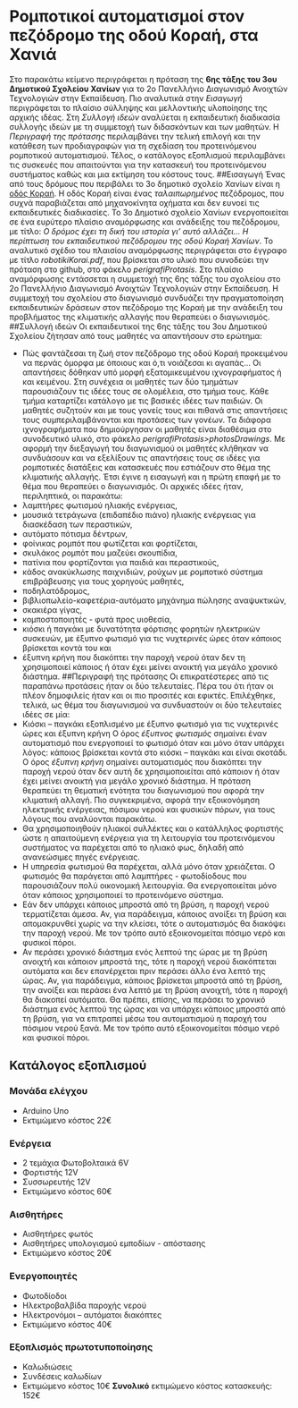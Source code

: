 # Ρομποτικοί αυτοματισμοί στον πεζόδρομο της οδού Κοραή, στα Χανιά
Στο παρακάτω κείμενο περιγράφεται η πρόταση της **6ης τάξης του 3ου Δημοτικού Σχολείου Χανίων** για το 2ο Πανελλήνιο Διαγωνισμό Ανοιχτών Τεχνολογιών στην Εκπαίδευση. Πιο αναλυτικά στην *Εισαγωγή* περιγράφεται το πλαίσιο σύλληψης και μελλοντικής υλοποίησης της αρχικής ιδέας. Στη *Συλλογή ιδεών* αναλύεται η εκπαιδευτική διαδικασία συλλογής ιδεών με τη συμμετοχή των διδασκόντων και των μαθητών. Η *Περιγραφή της πρότασης* περιλαμβάνει την τελική επιλογή και την κατάθεση των προδιαγραφών για τη σχεδίαση του προτεινόμενου ρομποτικού αυτοματισμού. Τέλος, ο κατάλογος εξοπλισμού περιλαμβάνει τις συσκευές που απαιτούνται για την κατασκευή του προτεινόμενου συστήματος καθώς και μια εκτίμηση του κόστους τους.
##Εισαγωγή
Ένας από τους δρόμους που περιβάλει το 3ο δημοτικό σχολείο Χανίων είναι η [οδός Κοραή](https://www.openstreetmap.org/?mlat=35.513591319322586&mlon=24.026445150375366#map=17/35.51359/24.02645). Η οδός Κοραή είναι ένας *ταλαιπωρημένος* πεζόδρομος, που συχνά παραβιάζεται από μηχανοκίνητα οχήματα και δεν ευνοεί τις εκπαιδευτικές διαδικασίες. Το 3ο Δημοτικό σχολείο Χανίων ενεργοποιείται σε ένα ευρύτερο πλαίσιο αναμόρφωσης και ανάδειξης του πεζόδρομου, με τίτλο: *Ο δρόμος έχει τη δική του ιστορία γι’ αυτό αλλάζει... Η περίπτωση του εκπαιδευτικού πεζόδρομου της οδού Κοραή Χανίων*. Το αναλυτικό σχέδιο του πλαισίου αναμόρφωσης περιγράφεται στο έγγραφο με τίτλο *robotikiKorai.pdf*, που βρίσκεται στο υλικό που συνοδεύει την πρόταση στο github, στο φάκελο *perigrafiProtasis*.
Στο πλαίσιο αναμόρφωσης εντάσσεται η συμμετοχή της 6ης τάξης του σχολείου στο 2ο Πανελλήνιο Διαγωνισμό Ανοιχτών Τεχνολογιών στην Εκπαίδευση. Η συμμετοχή του σχολείου στο διαγωνισμό συνδυάζει την πραγματοποίηση εκπαιδευτικών δράσεων στον πεζόδρομο της Κοραή με την ανάδειξη του προβλήματος της κλιματικής αλλαγής που θεραπεύει ο διαγωνισμός.
##Συλλογή ιδεών
Οι εκπαιδευτικοί της 6ης τάξης του 3ου Δημοτικού Σχολείου ζήτησαν από τους μαθητές να απαντήσουν στο ερώτημα:
* Πώς φαντάζεσαι τη ζωή στον πεζόδρομο της οδού Κοραή προκειμένου να περνάς όμορφα με όποιους και ό,τι νοιάζεσαι κι αγαπάς…
Οι απαντήσεις δόθηκαν υπό μορφή εξατομικευμένου ιχνογραφήματος ή και κειμένου. Στη συνέχεια οι μαθητές των δύο τμημάτων παρουσιάζουν τις ιδέες τους σε ολομέλεια, στο τμήμα τους. Κάθε τμήμα καταρτίζει κατάλογο με τις βασικές ιδέες των παιδιών. Οι μαθητές συζητούν και με τους γονείς τους και πιθανά στις απαντήσεις τους συμπεριλαμβάνονται και προτάσεις των γονέων. Τα διάφορα ιχνογραφήματα που δημιούργησαν οι μαθητές είναι διαθέσιμα στο συνοδευτικό υλικό, στο φάκελο *perigrafiProtasis>photosDrawings*.
Με αφορμή την διεξαγωγή του διαγωνισμού οι μαθητές κλήθηκαν να συνδυάσουν και να εξελίξουν τις απαντήσεις τους σε ιδέες για ρομποτικές διατάξεις και κατασκευές που εστιάζουν στο θέμα της κλιματικής αλλαγής. Έτσι έγινε η εισαγωγή και η πρώτη επαφή με το θέμα που θεραπεύει ο διαγωνισμός. Οι αρχικές ιδέες ήταν, περιληπτικά, οι παρακάτω:
* λαμπτήρες φωτισμού ηλιακής ενέργειας,
* μουσικά τετράγωνα (επιδαπέδιο πιάνο) ηλιακής ενέργειας για διασκέδαση των περαστικών,
* αυτόματο πότισμα δέντρων,
* φοίνικας ρομπότ που φωτίζεται και φορτίζεται,
* σκυλάκος ρομπότ που μαζεύει σκουπίδια,
* πατίνια που φορτίζονται για παιδιά και περαστικούς,
* κάδος ανακύκλωσης παιχνιδιών, ρούχων με ρομποτικό σύστημα επιβράβευσης για τους χορηγούς μαθητές,
* ποδηλατόδρομος,
* βιβλιοπωλείο-καφετέρια-αυτόματο μηχάνημα πώλησης αναψυκτικών,
* σκακιέρα γίγας,
* κομποστοποιητές - φυτά προς υιοθεσία,
* κιόσκι ή παγκάκι με δυνατότητα φόρτισης φορητών ηλεκτρικών συσκευών, με έξυπνο φωτισμό για τις νυχτερινές ώρες όταν κάποιος βρίσκεται κοντά του και
* έξυπνη κρήνη που διακόπτει την παροχή νερού όταν δεν τη χρησιμοποιεί κάποιος ή όταν έχει μείνει ανοικτή για μεγάλο χρονικό διάστημα.
##Περιγραφή της πρότασης
Οι επικρατέστερες από τις παραπάνω προτάσεις ήταν οι δύο τελευταίες. Πέρα του ότι ήταν οι πλέον δημοφιλείς ήταν και οι πιο προσιτές και εφικτές. Επιλέχθηκε, τελικά, ως θέμα του διαγωνισμού να συνδυαστούν οι δύο τελευταίες ιδέες σε μία: 
* Κιόσκι – παγκάκι εξοπλισμένο με έξυπνο φωτισμό για τις νυχτερινές ώρες και έξυπνη κρήνη
Ο όρος *έξυπνος φωτισμός* σημαίνει έναν αυτοματισμό που ενεργοποιεί το φωτισμό όταν και μόνο όταν υπάρχει λόγος: κάποιος βρίσκεται κοντά στο κιόσκι – παγκάκι και είναι σκοτάδι. Ο όρος *έξυπνη κρήνη* σημαίνει αυτοματισμός που διακόπτει την παροχή νερού όταν δεν αυτή δε χρησιμοποιείται από κάποιον ή όταν έχει μείνει ανοικτή για μεγάλο χρονικό διάστημα.
Η πρόταση θεραπεύει τη θεματική ενότητα του διαγωνισμού που αφορά την κλιματική αλλαγή. Πιο συγκεκριμένα, αφορά την εξοικονόμηση ηλεκτρικής ενέργειας, πόσιμου νερού και φυσικών πόρων, για τους λόγους που αναλύονται παρακάτω.
* Θα χρησιμοποιηθούν ηλιακοί συλλέκτες και ο κατάλληλος φορτιστής ώστε η απαιτούμενη ενέργεια για τη λειτουργία του προτεινόμενου συστήματος να παρέχεται από το ηλιακό φως, δηλαδή από ανανεώσιμες πηγές ενέργειας.
* Η υπηρεσία φωτισμού θα παρέχεται, αλλά μόνο όταν χρειάζεται. Ο φωτισμός θα παράγεται από λαμπτήρες - φωτοδίοδους που παρουσιάζουν πολύ οικονομική λειτουργία. Θα ενεργοποιείται μόνο όταν κάποιος χρησιμοποιεί το προτεινόμενο σύστημα.
* Εάν δεν υπάρχει κάποιος μπροστά από τη βρύση, η παροχή νερού τερματίζεται άμεσα. Αν, για παράδειγμα, κάποιος ανοίξει τη βρύση και απομακρυνθεί χωρίς να την κλείσει, τότε ο αυτοματισμός θα διακόψει την παροχή νερού. Με τον τρόπο αυτό εξοικονομείται πόσιμο νερό και φυσικοί πόροι.
* Αν περάσει χρονικό διάστημα ενός λεπτού της ώρας με τη βρύση ανοιχτή και κάποιον μπροστά της, τότε η παροχή νερού διακόπτεται αυτόματα και δεν επανέρχεται πριν περάσει άλλο ένα λεπτό της ώρας. Αν, για παράδειγμα, κάποιος βρίσκεται μπροστά από τη βρύση, την ανοίξει και περάσει ένα λεπτό με τη βρύση ανοιχτή, τότε η παροχή θα διακοπεί αυτόματα. Θα πρέπει, επίσης, να περάσει το χρονικό διάστημα ενός λεπτού της ώρας και να υπάρχει κάποιος μπροστά από τη βρύση, για να επιτραπεί μέσω του αυτοματισμού η παροχή του πόσιμου νερού ξανά. Με τον τρόπο αυτό εξοικονομείται πόσιμο νερό και φυσικοί πόροι.
## Κατάλογος εξοπλισμού
### Μονάδα ελέγχου
* Arduino Uno
* Εκτιμώμενο κόστος 22€
### Ενέργεια
* 2 τεμάχια Φωτοβολταικά 6V
* Φορτιστής 12V
* Συσσωρευτής 12V
* Εκτιμώμενο κόστος 60€
### Αισθητήρες
* Αισθητήρες φωτός
* Αισθητήρες υπολογισμού εμποδίων - απόστασης
* Εκτιμώμενο κόστος 20€
### Ενεργοποιητές
* Φωτοδίοδοι
* Ηλεκτροβαλβίδα παροχής νερού
* Ηλεκτρονόμοι – αυτόματοι διακόπτες
* Εκτιμώμενο κόστος 40€
### Εξοπλισμός πρωτοτυποποίησης
* Καλωδιώσεις
* Συνδέσεις καλωδίων
* Εκτιμώμενο κόστος 10€
**Συνολικό** εκτιμώμενο κόστος κατασκευής: 152€


